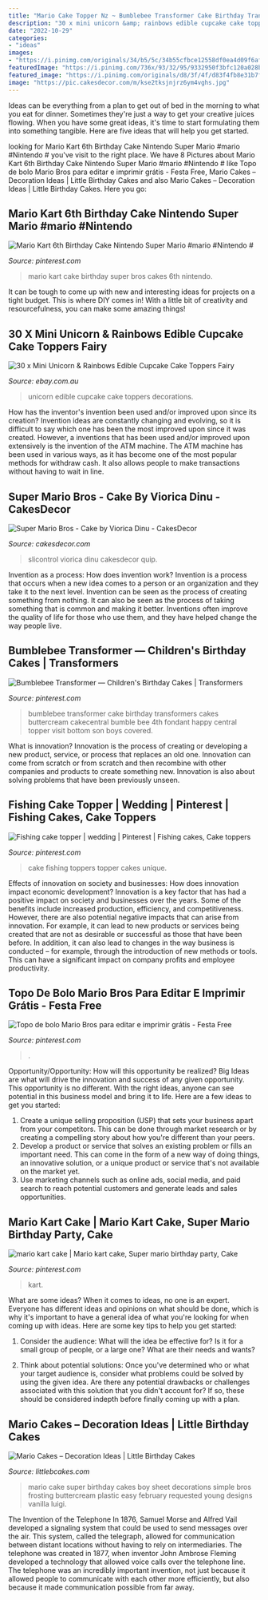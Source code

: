 ```yaml
---
title: "Mario Cake Topper Nz ~ Bumblebee Transformer Cake Birthday Transformers Cakes Buttercream Cakecentral Bumble Bee 4th Fondant Happy Central Topper Visit Bottom Son Boys Covered"
description: "30 x mini unicorn &amp; rainbows edible cupcake cake toppers fairy"
date: "2022-10-29"
categories:
- "ideas"
images:
- "https://i.pinimg.com/originals/34/b5/5c/34b55cfbce12558df0ea4d09f6affc69.png"
featuredImage: "https://i.pinimg.com/736x/93/32/95/9332950f3bfc120a028baf196d688c08.jpg"
featured_image: "https://i.pinimg.com/originals/d8/3f/4f/d83f4fb8e31b7f2702b0c066449859db.jpg"
image: "https://pic.cakesdecor.com/m/kse2tksjnjrz6ym4vghs.jpg"
---
```



Ideas can be everything from a plan to get out of bed in the morning to what you eat for dinner. Sometimes they're just a way to get your creative juices flowing. When you have some great ideas, it's time to start formulating them into something tangible. Here are five ideas that will help you get started.

	

		
looking for Mario Kart 6th Birthday Cake Nintendo Super Mario #mario #Nintendo # you've visit to the right place. We have 8 Pictures about Mario Kart 6th Birthday Cake Nintendo Super Mario #mario #Nintendo # like Topo de bolo Mario Bros para editar e imprimir grátis - Festa Free, Mario Cakes – Decoration Ideas | Little Birthday Cakes and also Mario Cakes – Decoration Ideas | Little Birthday Cakes. Here you go:
		
    
## Mario Kart 6th Birthday Cake Nintendo Super Mario #mario #Nintendo #

<img loading=lazy src="https://i.pinimg.com/originals/34/b5/5c/34b55cfbce12558df0ea4d09f6affc69.png" onerror="this.onerror=null;this.src='https://tse2.mm.bing.net/th?id=OIP.mD3BmvR_uunaU353DsWC6gHaJ4&amp;pid=15.1';" alt="Mario Kart 6th Birthday Cake Nintendo Super Mario #mario #Nintendo #">

_Source: pinterest.com_

>mario kart cake birthday super bros cakes 6th nintendo. 

	

It can be tough to come up with new and interesting ideas for projects on a tight budget. This is where DIY comes in! With a little bit of creativity and resourcefulness, you can make some amazing things!

    
## 30 X Mini Unicorn &amp; Rainbows Edible Cupcake Cake Toppers Fairy

<img loading=lazy src="https://i.ebayimg.com/images/i/263140031380-0-1/s-l1000.jpg" onerror="this.onerror=null;this.src='https://tse3.mm.bing.net/th?id=OIP.s_oiF8WC5jpKY8vDzArDdwHaFV&amp;pid=15.1';" alt="30 x Mini Unicorn &amp; Rainbows Edible Cupcake Cake Toppers Fairy">

_Source: ebay.com.au_

>unicorn edible cupcake cake toppers decorations. 

	

How has the inventor's invention been used and/or improved upon since its creation?
Invention ideas are constantly changing and evolving, so it is difficult to say which one has been the most improved upon since it was created. However, a inventions that has been used and/or improved upon extensively is the invention of the ATM machine. The ATM machine has been used in various ways, as it has become one of the most popular methods for withdraw cash. It also allows people to make transactions without having to wait in line.

    
## Super Mario Bros - Cake By Viorica Dinu - CakesDecor

<img loading=lazy src="https://pic.cakesdecor.com/m/kse2tksjnjrz6ym4vghs.jpg" onerror="this.onerror=null;this.src='https://tse4.mm.bing.net/th?id=OIP.KevUwgNj_Xq7_zUeSV9JOwHaLH&amp;pid=15.1';" alt="Super Mario Bros - Cake by Viorica Dinu - CakesDecor">

_Source: cakesdecor.com_

>slicontrol viorica dinu cakesdecor quip. 

	

Invention as a process: How does invention work?
Invention is a process that occurs when a new idea comes to a person or an organization and they take it to the next level. Invention can be seen as the process of creating something from nothing. It can also be seen as the process of taking something that is common and making it better. Inventions often improve the quality of life for those who use them, and they have helped change the way people live.

    
## Bumblebee Transformer — Children&#039;s Birthday Cakes | Transformers

<img loading=lazy src="https://i.pinimg.com/originals/07/6e/ed/076eed519e6194638b01f338d57aa550.jpg" onerror="this.onerror=null;this.src='https://tse1.mm.bing.net/th?id=OIP.VcbzCXDDprolk79AHV2SRAHaJ4&amp;pid=15.1';" alt="Bumblebee Transformer — Children&#039;s Birthday Cakes | Transformers">

_Source: pinterest.com_

>bumblebee transformer cake birthday transformers cakes buttercream cakecentral bumble bee 4th fondant happy central topper visit bottom son boys covered. 

	

What is innovation?
Innovation is the process of creating or developing a new product, service, or process that replaces an old one. Innovation can come from scratch or from scratch and then recombine with other companies and products to create something new. Innovation is also about solving problems that have been previously unseen.

    
## Fishing Cake Topper | Wedding | Pinterest | Fishing Cakes, Cake Toppers

<img loading=lazy src="https://s-media-cache-ak0.pinimg.com/736x/b1/44/91/b144910123d78205a38bdd5e727a4b09.jpg" onerror="this.onerror=null;this.src='https://tse2.mm.bing.net/th?id=OIP.Q4pvfm_rJ2qhfVdP8Us_cwHaLH&amp;pid=15.1';" alt="Fishing cake topper | wedding | Pinterest | Fishing cakes, Cake toppers">

_Source: pinterest.com_

>cake fishing toppers topper cakes unique. 

	

Effects of innovation on society and businesses: How does innovation impact economic development?
Innovation is a key factor that has had a positive impact on society and businesses over the years. Some of the benefits include increased production, efficiency, and competitiveness. However, there are also potential negative impacts that can arise from innovation. For example, it can lead to new products or services being created that are not as desirable or successful as those that have been before. In addition, it can also lead to changes in the way business is conducted – for example, through the introduction of new methods or tools. This can have a significant impact on company profits and employee productivity.

    
## Topo De Bolo Mario Bros Para Editar E Imprimir Grátis - Festa Free

<img loading=lazy src="https://i.pinimg.com/736x/93/32/95/9332950f3bfc120a028baf196d688c08.jpg" onerror="this.onerror=null;this.src='https://tse1.mm.bing.net/th?id=OIP.Xe2An_3YtdJ97-wMpJhzRgHaJx&amp;pid=15.1';" alt="Topo de bolo Mario Bros para editar e imprimir grátis - Festa Free">

_Source: pinterest.com_

>. 

	

Opportunity/Opportunity: How will this opportunity be realized?
Big Ideas are what will drive the innovation and success of any given opportunity. This opportunity is no different. With the right ideas, anyone can see potential in this business model and bring it to life. Here are a few ideas to get you started: 
1. Create a unique selling proposition (USP) that sets your business apart from your competitors. This can be done through market research or by creating a compelling story about how you're different than your peers. 
2. Develop a product or service that solves an existing problem or fills an important need. This can come in the form of a new way of doing things, an innovative solution, or a unique product or service that's not available on the market yet. 
3. Use marketing channels such as online ads, social media, and paid search to reach potential customers and generate leads and sales opportunities.

    
## Mario Kart Cake | Mario Kart Cake, Super Mario Birthday Party, Cake

<img loading=lazy src="https://i.pinimg.com/originals/d8/3f/4f/d83f4fb8e31b7f2702b0c066449859db.jpg" onerror="this.onerror=null;this.src='https://tse2.mm.bing.net/th?id=OIP.LneX2K6yC0gPbiS7lXthXAHaJ4&amp;pid=15.1';" alt="mario kart cake | Mario kart cake, Super mario birthday party, Cake">

_Source: pinterest.com_

>kart. 

	

What are some ideas?
When it comes to ideas, no one is an expert. Everyone has different ideas and opinions on what should be done, which is why it's important to have a general idea of what you're looking for when coming up with ideas. Here are some key tips to help you get started:
1. Consider the audience: What will the idea be effective for? Is it for a small group of people, or a large one? What are their needs and wants?

2. Think about potential solutions: Once you've determined who or what your target audience is, consider what problems could be solved by using the given idea. Are there any potential drawbacks or challenges associated with this solution that you didn't account for? If so, these should be considered indepth before finally coming up with a plan.


    
## Mario Cakes – Decoration Ideas | Little Birthday Cakes

<img loading=lazy src="http://www.littlebcakes.com/wp-content/uploads/2013/08/Mario-Cake-Pictures.jpg" onerror="this.onerror=null;this.src='https://tse3.mm.bing.net/th?id=OIP.D54Z42WPEeFqK97e-ORt-QHaFj&amp;pid=15.1';" alt="Mario Cakes – Decoration Ideas | Little Birthday Cakes">

_Source: littlebcakes.com_

>mario cake super birthday cakes boy sheet decorations simple bros frosting buttercream plastic easy february requested young designs vanilla luigi. 

	

The Invention of the Telephone
In 1876, Samuel Morse and Alfred Vail developed a signaling system that could be used to send messages over the air. This system, called the telegraph, allowed for communication between distant locations without having to rely on intermediaries. The telephone was created in 1877, when inventor John Ambrose Fleming developed a technology that allowed voice calls over the telephone line. The telephone was an incredibly important invention, not just because it allowed people to communicate with each other more efficiently, but also because it made communication possible from far away.

